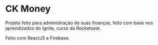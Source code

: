 # CK Money

Projeto feito para administração de suas finanças, feito com base nos aprendizados do Ignite, curso da Rocketseat.

Feito com ReactJS e Firebase.

